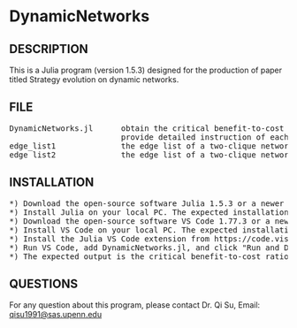 # DynamicNetworks

DESCRIPTION
-----------
This is a Julia program (version 1.5.3) designed for the production of paper titled Strategy evolution on dynamic networks.

FILE
-----
<pre>
DynamicNetworks.jl      obtain the critical benefit-to-cost ratio (b/c)^* for dynamic networks that are comprised of any number of networks and involve any transition between them
                        provide detailed instruction of each function and illustrate the application with a simple example from Figure 2a in the main text
edge_list1              the edge list of a two-clique network with N=40 and a=0.5 (see more details in Figure 2a)
edge_list2              the edge list of a two-clique network with N=40 and a=0.7 
</pre>
                        
INSTALLATION
------------
<pre>
*) Download the open-source software Julia 1.5.3 or a newer version from https://julialang.org/downloads/.
*) Install Julia on your local PC. The expected installation time is approximately five minutes.
*) Download the open-source software VS Code 1.77.3 or a newer version from https://code.visualstudio.com/download.
*) Install VS Code on your local PC. The expected installation time is approximately ten minutes.
*) Install the Julia VS Code extension from https://code.visualstudio.com/docs/languages/julia. The expected installation time is approximately five minutes.
*) Run VS Code, add DynamicNetworks.jl, and click "Run and Debug" to execute the program.
*) The expected output is the critical benefit-to-cost ratio of an example from Figure 2a in the main text. The expected run time is approximately three minutes.
</pre>

QUESTIONS
---------
For any question about this program, please contact
Dr. Qi Su, Email: qisu1991@sas.upenn.edu
